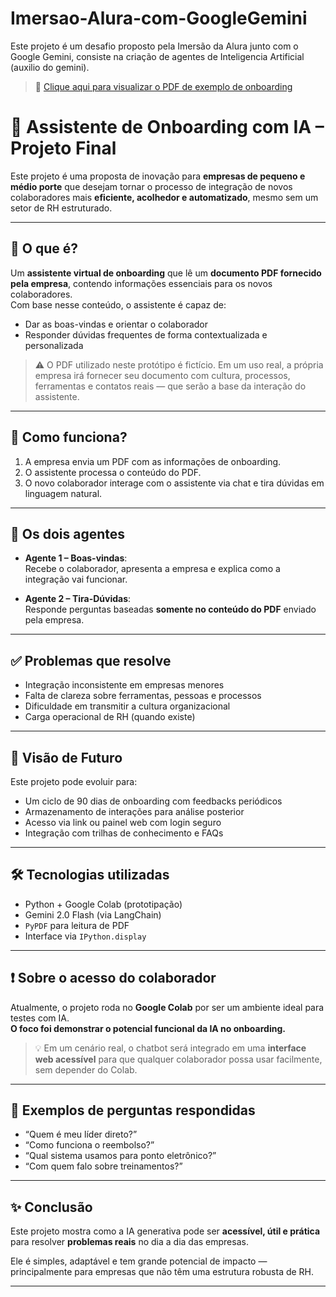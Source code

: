 # Imersao-Alura-com-GoogleGemini
Este projeto é um desafio proposto pela Imersão da Alura junto com o Google Gemini, consiste na criação de agentes de Inteligencia Artificial (auxilio do gemini).
> 📎 [Clique aqui para visualizar o PDF de exemplo de onboarding](./ONBOARDING-TESTE.pdf)



# 🤖 Assistente de Onboarding com IA – Projeto Final

Este projeto é uma proposta de inovação para **empresas de pequeno e médio porte** que desejam tornar o processo de integração de novos colaboradores mais **eficiente, acolhedor e automatizado**, mesmo sem um setor de RH estruturado.


---

## 📄 O que é?

Um **assistente virtual de onboarding** que lê um **documento PDF fornecido pela empresa**, contendo informações essenciais para os novos colaboradores.  
Com base nesse conteúdo, o assistente é capaz de:

- Dar as boas-vindas e orientar o colaborador
- Responder dúvidas frequentes de forma contextualizada e personalizada

> ⚠️ O PDF utilizado neste protótipo é fictício. Em um uso real, a própria empresa irá fornecer seu documento com cultura, processos, ferramentas e contatos reais — que serão a base da interação do assistente.

---

## 🧠 Como funciona?

1. A empresa envia um PDF com as informações de onboarding.
2. O assistente processa o conteúdo do PDF.
3. O novo colaborador interage com o assistente via chat e tira dúvidas em linguagem natural.

---

## 🤖 Os dois agentes

- **Agente 1 – Boas-vindas**:  
  Recebe o colaborador, apresenta a empresa e explica como a integração vai funcionar.

- **Agente 2 – Tira-Dúvidas**:  
  Responde perguntas baseadas **somente no conteúdo do PDF** enviado pela empresa.

---

## ✅ Problemas que resolve

- Integração inconsistente em empresas menores  
- Falta de clareza sobre ferramentas, pessoas e processos  
- Dificuldade em transmitir a cultura organizacional  
- Carga operacional de RH (quando existe)

---

## 🚀 Visão de Futuro

Este projeto pode evoluir para:

- Um ciclo de 90 dias de onboarding com feedbacks periódicos  
- Armazenamento de interações para análise posterior  
- Acesso via link ou painel web com login seguro  
- Integração com trilhas de conhecimento e FAQs

---

## 🛠️ Tecnologias utilizadas

- Python + Google Colab (prototipação)
- Gemini 2.0 Flash (via LangChain)
- `PyPDF` para leitura de PDF
- Interface via `IPython.display`

---

## ❗ Sobre o acesso do colaborador

Atualmente, o projeto roda no **Google Colab** por ser um ambiente ideal para testes com IA.  
**O foco foi demonstrar o potencial funcional da IA no onboarding.**

> 💡 Em um cenário real, o chatbot será integrado em uma **interface web acessível** para que qualquer colaborador possa usar facilmente, sem depender do Colab.

---

## 💬 Exemplos de perguntas respondidas

- “Quem é meu líder direto?”
- “Como funciona o reembolso?”
- “Qual sistema usamos para ponto eletrônico?”
- “Com quem falo sobre treinamentos?”

---

## ✨ Conclusão

Este projeto mostra como a IA generativa pode ser **acessível, útil e prática** para resolver **problemas reais** no dia a dia das empresas.

Ele é simples, adaptável e tem grande potencial de impacto — principalmente para empresas que não têm uma estrutura robusta de RH.

---

